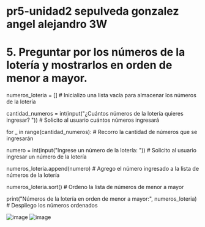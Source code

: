 # pr5-unidad2 sepulveda gonzalez angel alejandro 3W

# 5. Preguntar por los números de la lotería y mostrarlos en orden de menor a mayor.

numeros_loteria = []  # Inicializo una lista vacía para almacenar los números de la lotería

cantidad_numeros = int(input("¿Cuántos números de la lotería quieres ingresar? "))  # Solicito al usuario cuántos números ingresará

for _ in range(cantidad_numeros):  # Recorro la cantidad de números que se ingresarán

  numero = int(input("Ingrese un número de la lotería: "))  # Solicito al usuario ingresar un número de la lotería
    
  numeros_loteria.append(numero)  # Agrego el número ingresado a la lista de números de la lotería

numeros_loteria.sort()  # Ordeno la lista de números de menor a mayor

print("Números de la lotería en orden de menor a mayor:", numeros_loteria)  # Despliego los números ordenados

![image](https://github.com/user-attachments/assets/3cb43e1a-99ce-43de-a2d3-a6e854c02b7e)
![image](https://github.com/user-attachments/assets/39e1bfac-d9a7-4272-9168-4e90bc4de862)
